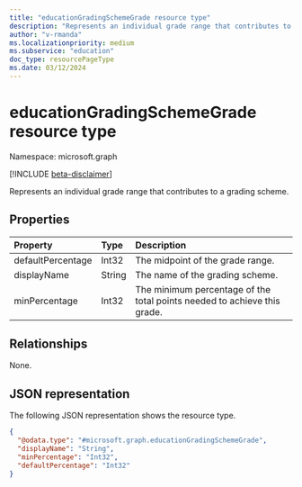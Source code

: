 ```yaml
---
title: "educationGradingSchemeGrade resource type"
description: "Represents an individual grade range that contributes to a grading scheme."
author: "v-rmanda"
ms.localizationpriority: medium
ms.subservice: "education"
doc_type: resourcePageType
ms.date: 03/12/2024
---
```


# educationGradingSchemeGrade resource type

Namespace: microsoft.graph

[!INCLUDE [beta-disclaimer](../../includes/beta-disclaimer.md)]

Represents an individual grade range that contributes to a grading scheme.

## Properties
|Property|Type|Description|
|:---|:---|:---|
|defaultPercentage|Int32|The midpoint of the grade range. |
|displayName|String|The name of the grading scheme.|
|minPercentage|Int32|The minimum percentage of the total points needed to achieve this grade.|

## Relationships
None.

## JSON representation
The following JSON representation shows the resource type.
<!-- {
  "blockType": "resource",
  "@odata.type": "microsoft.graph.educationGradingSchemeGrade"
}
-->
``` json
{
  "@odata.type": "#microsoft.graph.educationGradingSchemeGrade",
  "displayName": "String",
  "minPercentage": "Int32",
  "defaultPercentage": "Int32"
}
```

